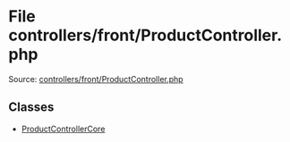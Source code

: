 File controllers/front/ProductController.php
=========

Source: [controllers/front/ProductController.php](https://github.com/PrestaShop/PrestaShop/blob/1.6.0.13/controllers/front/ProductController.php)


Classes
-------

* [ProductControllerCore](class.ProductControllerCore.md)

